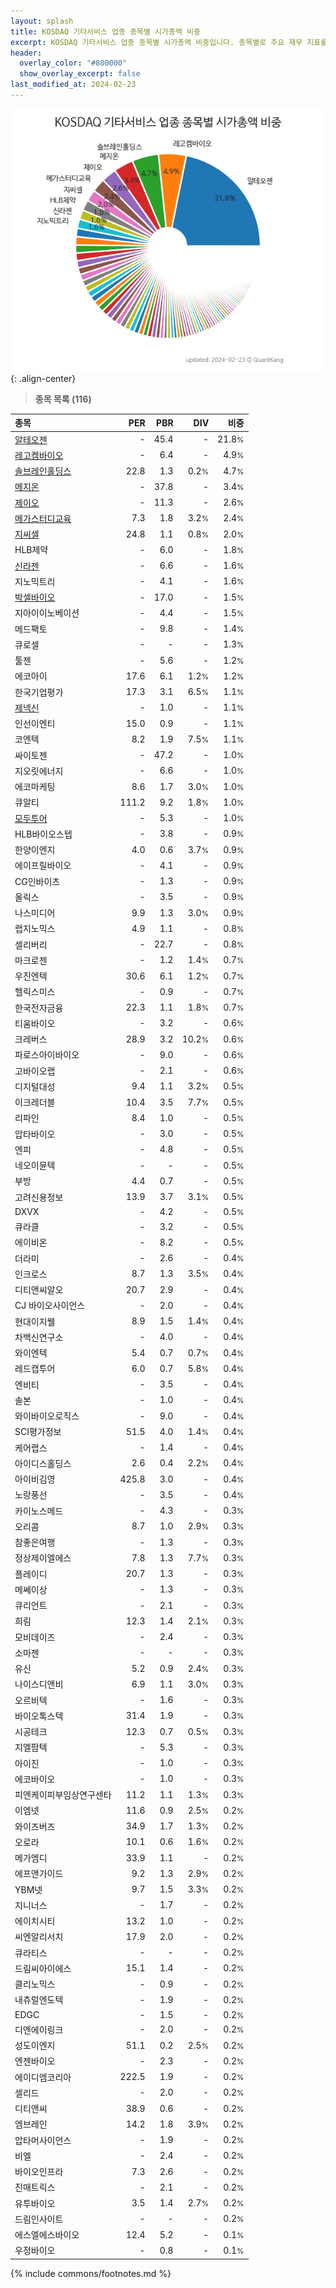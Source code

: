 ```yaml
---
layout: splash
title: KOSDAQ 기타서비스 업종 종목별 시가총액 비중
excerpt: KOSDAQ 기타서비스 업종 종목별 시가총액 비중입니다. 종목별로 주요 재무 지표를 함께 표시합니다.
header:
  overlay_color: "#800000"
  show_overlay_excerpt: false
last_modified_at: 2024-02-23
---
```



![KOSDAQ 기타서비스 업종 종목별 시가총액 비중](/stats/sector/images/kosdaq_업종_기타서비스_종목.png){: .align-center}


> **종목 목록 (116)**<a id="list"></a>

| **종목** | **PER** | **PBR** | **DIV** | **비중** |
| :------- | ------: | ------: | ------: | -------: |
| [알테오젠](/196170/) | - | 45.4 | - | 21.8<small>%</small> |
| [레고켐바이오](/141080/) | - | 6.4 | - | 4.9<small>%</small> |
| [솔브레인홀딩스](/036830/) | 22.8 | 1.3 | 0.2<small>%</small> | 4.7<small>%</small> |
| [메지온](/140410/) | - | 37.8 | - | 3.4<small>%</small> |
| [제이오](/418550/) | - | 11.3 | - | 2.6<small>%</small> |
| [메가스터디교육](/215200/) | 7.3 | 1.8 | 3.2<small>%</small> | 2.4<small>%</small> |
| [지씨셀](/144510/) | 24.8 | 1.1 | 0.8<small>%</small> | 2.0<small>%</small> |
| HLB제약 | - | 6.0 | - | 1.8<small>%</small> |
| [신라젠](/215600/) | - | 6.6 | - | 1.6<small>%</small> |
| 지노믹트리 | - | 4.1 | - | 1.6<small>%</small> |
| [박셀바이오](/323990/) | - | 17.0 | - | 1.5<small>%</small> |
| 지아이이노베이션 | - | 4.4 | - | 1.5<small>%</small> |
| 메드팩토 | - | 9.8 | - | 1.4<small>%</small> |
| 큐로셀 | - | - | - | 1.3<small>%</small> |
| 툴젠 | - | 5.6 | - | 1.2<small>%</small> |
| 에코아이 | 17.6 | 6.1 | 1.2<small>%</small> | 1.2<small>%</small> |
| 한국기업평가 | 17.3 | 3.1 | 6.5<small>%</small> | 1.1<small>%</small> |
| [제넥신](/095700/) | - | 1.0 | - | 1.1<small>%</small> |
| 인선이엔티 | 15.0 | 0.9 | - | 1.1<small>%</small> |
| 코엔텍 | 8.2 | 1.9 | 7.5<small>%</small> | 1.1<small>%</small> |
| 싸이토젠 | - | 47.2 | - | 1.0<small>%</small> |
| 지오릿에너지 | - | 6.6 | - | 1.0<small>%</small> |
| 에코마케팅 | 8.6 | 1.7 | 3.0<small>%</small> | 1.0<small>%</small> |
| 큐알티 | 111.2 | 9.2 | 1.8<small>%</small> | 1.0<small>%</small> |
| [모두투어](/080160/) | - | 5.3 | - | 1.0<small>%</small> |
| HLB바이오스텝 | - | 3.8 | - | 0.9<small>%</small> |
| 한양이엔지 | 4.0 | 0.6 | 3.7<small>%</small> | 0.9<small>%</small> |
| 에이프릴바이오 | - | 4.1 | - | 0.9<small>%</small> |
| CG인바이츠 | - | 1.3 | - | 0.9<small>%</small> |
| 올릭스 | - | 3.5 | - | 0.9<small>%</small> |
| 나스미디어 | 9.9 | 1.3 | 3.0<small>%</small> | 0.9<small>%</small> |
| 랩지노믹스 | 4.9 | 1.1 | - | 0.8<small>%</small> |
| 셀리버리 | - | 22.7 | - | 0.8<small>%</small> |
| 마크로젠 | - | 1.2 | 1.4<small>%</small> | 0.7<small>%</small> |
| 우진엔텍 | 30.6 | 6.1 | 1.2<small>%</small> | 0.7<small>%</small> |
| 헬릭스미스 | - | 0.9 | - | 0.7<small>%</small> |
| 한국전자금융 | 22.3 | 1.1 | 1.8<small>%</small> | 0.7<small>%</small> |
| 티움바이오 | - | 3.2 | - | 0.6<small>%</small> |
| 크레버스 | 28.9 | 3.2 | 10.2<small>%</small> | 0.6<small>%</small> |
| 파로스아이바이오 | - | 9.0 | - | 0.6<small>%</small> |
| 고바이오랩 | - | 2.1 | - | 0.6<small>%</small> |
| 디지털대성 | 9.4 | 1.1 | 3.2<small>%</small> | 0.5<small>%</small> |
| 이크레더블 | 10.4 | 3.5 | 7.7<small>%</small> | 0.5<small>%</small> |
| 리파인 | 8.4 | 1.0 | - | 0.5<small>%</small> |
| 압타바이오 | - | 3.0 | - | 0.5<small>%</small> |
| 엔피 | - | 4.8 | - | 0.5<small>%</small> |
| 네오이뮨텍 | - | - | - | 0.5<small>%</small> |
| 부방 | 4.4 | 0.7 | - | 0.5<small>%</small> |
| 고려신용정보 | 13.9 | 3.7 | 3.1<small>%</small> | 0.5<small>%</small> |
| DXVX | - | 4.2 | - | 0.5<small>%</small> |
| 큐라클 | - | 3.2 | - | 0.5<small>%</small> |
| 에이비온 | - | 8.2 | - | 0.5<small>%</small> |
| 더라미 | - | 2.6 | - | 0.4<small>%</small> |
| 인크로스 | 8.7 | 1.3 | 3.5<small>%</small> | 0.4<small>%</small> |
| 디티앤씨알오 | 20.7 | 2.9 | - | 0.4<small>%</small> |
| CJ 바이오사이언스 | - | 2.0 | - | 0.4<small>%</small> |
| 현대이지웰 | 8.9 | 1.5 | 1.4<small>%</small> | 0.4<small>%</small> |
| 차백신연구소 | - | 4.0 | - | 0.4<small>%</small> |
| 와이엔텍 | 5.4 | 0.7 | 0.7<small>%</small> | 0.4<small>%</small> |
| 레드캡투어 | 6.0 | 0.7 | 5.8<small>%</small> | 0.4<small>%</small> |
| 엔비티 | - | 3.5 | - | 0.4<small>%</small> |
| 솔본 | - | 1.0 | - | 0.4<small>%</small> |
| 와이바이오로직스 | - | 9.0 | - | 0.4<small>%</small> |
| SCI평가정보 | 51.5 | 4.0 | 1.4<small>%</small> | 0.4<small>%</small> |
| 케어랩스 | - | 1.4 | - | 0.4<small>%</small> |
| 아이디스홀딩스 | 2.6 | 0.4 | 2.2<small>%</small> | 0.4<small>%</small> |
| 아이비김영 | 425.8 | 3.0 | - | 0.4<small>%</small> |
| 노랑풍선 | - | 3.5 | - | 0.4<small>%</small> |
| 카이노스메드 | - | 4.3 | - | 0.3<small>%</small> |
| 오리콤 | 8.7 | 1.0 | 2.9<small>%</small> | 0.3<small>%</small> |
| 참좋은여행 | - | 1.3 | - | 0.3<small>%</small> |
| 정상제이엘에스 | 7.8 | 1.3 | 7.7<small>%</small> | 0.3<small>%</small> |
| 플레이디 | 20.7 | 1.3 | - | 0.3<small>%</small> |
| 메쎄이상 | - | 1.3 | - | 0.3<small>%</small> |
| 큐리언트 | - | 2.1 | - | 0.3<small>%</small> |
| 희림 | 12.3 | 1.4 | 2.1<small>%</small> | 0.3<small>%</small> |
| 모비데이즈 | - | 2.4 | - | 0.3<small>%</small> |
| 소마젠 | - | - | - | 0.3<small>%</small> |
| 유신 | 5.2 | 0.9 | 2.4<small>%</small> | 0.3<small>%</small> |
| 나이스디앤비 | 6.9 | 1.1 | 3.0<small>%</small> | 0.3<small>%</small> |
| 오르비텍 | - | 1.6 | - | 0.3<small>%</small> |
| 바이오톡스텍 | 31.4 | 1.9 | - | 0.3<small>%</small> |
| 시공테크 | 12.3 | 0.7 | 0.5<small>%</small> | 0.3<small>%</small> |
| 지엘팜텍 | - | 5.3 | - | 0.3<small>%</small> |
| 아이진 | - | 1.0 | - | 0.3<small>%</small> |
| 에코바이오 | - | 1.0 | - | 0.3<small>%</small> |
| 피엔케이피부임상연구센타 | 11.2 | 1.1 | 1.3<small>%</small> | 0.3<small>%</small> |
| 이엠넷 | 11.6 | 0.9 | 2.5<small>%</small> | 0.2<small>%</small> |
| 와이즈버즈 | 34.9 | 1.7 | 1.3<small>%</small> | 0.2<small>%</small> |
| 오로라 | 10.1 | 0.6 | 1.6<small>%</small> | 0.2<small>%</small> |
| 메가엠디 | 33.9 | 1.1 | - | 0.2<small>%</small> |
| 에프앤가이드 | 9.2 | 1.3 | 2.9<small>%</small> | 0.2<small>%</small> |
| YBM넷 | 9.7 | 1.5 | 3.3<small>%</small> | 0.2<small>%</small> |
| 지니너스 | - | 1.7 | - | 0.2<small>%</small> |
| 에이치시티 | 13.2 | 1.0 | - | 0.2<small>%</small> |
| 씨엔알리서치 | 17.9 | 2.0 | - | 0.2<small>%</small> |
| 큐라티스 | - | - | - | 0.2<small>%</small> |
| 드림씨아이에스 | 15.1 | 1.4 | - | 0.2<small>%</small> |
| 클리노믹스 | - | 0.9 | - | 0.2<small>%</small> |
| 내츄럴엔도텍 | - | 1.9 | - | 0.2<small>%</small> |
| EDGC | - | 1.5 | - | 0.2<small>%</small> |
| 디엔에이링크 | - | 2.0 | - | 0.2<small>%</small> |
| 성도이엔지 | 51.1 | 0.2 | 2.5<small>%</small> | 0.2<small>%</small> |
| 엔젠바이오 | - | 2.3 | - | 0.2<small>%</small> |
| 에이디엠코리아 | 222.5 | 1.9 | - | 0.2<small>%</small> |
| 셀리드 | - | 2.0 | - | 0.2<small>%</small> |
| 디티앤씨 | 38.9 | 0.6 | - | 0.2<small>%</small> |
| 엠브레인 | 14.2 | 1.8 | 3.9<small>%</small> | 0.2<small>%</small> |
| 압타머사이언스 | - | 1.9 | - | 0.2<small>%</small> |
| 비엘 | - | 2.4 | - | 0.2<small>%</small> |
| 바이오인프라 | 7.3 | 2.6 | - | 0.2<small>%</small> |
| 진매트릭스 | - | 2.1 | - | 0.2<small>%</small> |
| 유투바이오 | 3.5 | 1.4 | 2.7<small>%</small> | 0.2<small>%</small> |
| 드림인사이트 | - | - | - | 0.2<small>%</small> |
| 에스엘에스바이오 | 12.4 | 5.2 | - | 0.1<small>%</small> |
| 우정바이오 | - | 0.8 | - | 0.1<small>%</small> |

{% include commons/footnotes.md %}